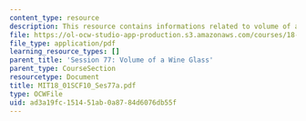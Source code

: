 ```yaml
---
content_type: resource
description: This resource contains informations related to volume of a wine glass.
file: https://ol-ocw-studio-app-production.s3.amazonaws.com/courses/18-01sc-single-variable-calculus-fall-2010/ad3a19fc151451ab0a8784d6076db55f_MIT18_01SCF10_Ses77a.pdf
file_type: application/pdf
learning_resource_types: []
parent_title: 'Session 77: Volume of a Wine Glass'
parent_type: CourseSection
resourcetype: Document
title: MIT18_01SCF10_Ses77a.pdf
type: OCWFile
uid: ad3a19fc-1514-51ab-0a87-84d6076db55f
---
```

